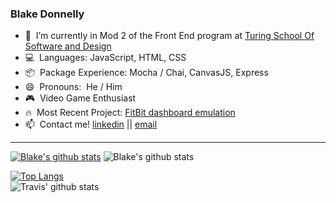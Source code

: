 ### Blake Donnelly

- 🔭&nbsp;  I’m currently in Mod 2 of the Front End program at [Turing School Of Software and Design](https://turing.io/)
- :computer:&nbsp;  Languages: JavaScript, HTML, CSS
- :package:&nbsp;  Package Experience: Mocha / Chai, CanvasJS, Express
- 😄&nbsp;  Pronouns:&nbsp;  He / Him
- :video_game:&nbsp;  Video Game Enthusiast 
- :fire:&nbsp; Most Recent Project: [FitBit dashboard emulation](https://github.com/BlakeDonn/fitlit-starter-kit)
- 📫&nbsp;  Contact me!  [linkedin](https://www.linkedin.com/in/blake-donnelly/)  || [email](blake.donnelly2@yahoo.com)

___
[![Blake's github stats](https://github-readme-stats.vercel.app/api?username=BlakeDonn)](https://github.com/anuraghazra/github-readme-stats)
![Blake's github stats](https://github-readme-stats.vercel.app/api?username=BlakeDonn&count_private=true)

[![Top Langs](https://github-readme-stats.vercel.app/api/top-langs/?username=BlakeDonn)](https://github.com/travisgm92/github-readme-stats)        
![Travis' github stats](https://github-readme-stats.vercel.app/api?username=BlakeDonn&show_icons=true&theme=dark)
